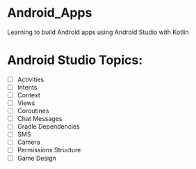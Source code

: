 # Android_Apps
Learning to build Android apps using Android Studio with Kotlin



# Android Studio Topics: 

- [ ] Activities
- [ ] Intents 
- [ ] Context
- [ ] Views
- [ ] Coroutines
- [ ] Chat Messages 
- [ ] Gradle Dependencies 
- [ ] SMS
- [ ] Camera 
- [ ] Permissions Structure
- [ ] Game Design
